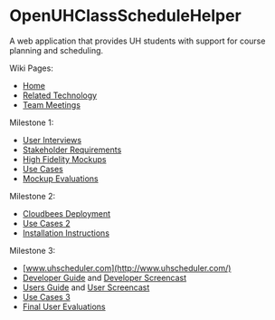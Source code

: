 OpenUHClassScheduleHelper
=========================

A web application that provides UH students with support for course planning and scheduling.

Wiki Pages:
 - [Home](https://github.com/OpenUHClassScheduleHelper/OpenUHClassScheduleHelper/wiki)
 - [Related Technology](https://github.com/OpenUHClassScheduleHelper/OpenUHClassScheduleHelper/wiki/Related-Technology)
 - [Team Meetings](https://github.com/OpenUHClassScheduleHelper/OpenUHClassScheduleHelper/wiki/Team-Meetings)

Milestone 1:
 - [User Interviews](https://github.com/OpenUHClassScheduleHelper/OpenUHClassScheduleHelper/wiki/User-Interviews)
 - [Stakeholder Requirements](https://github.com/OpenUHClassScheduleHelper/OpenUHClassScheduleHelper/wiki/Stakeholder-Requirements)
 - [High Fidelity Mockups](http://openuhclassschedulehelper.github.io/uimockup/)
 - [Use Cases](https://github.com/OpenUHClassScheduleHelper/OpenUHClassScheduleHelper/wiki/Use-Cases)
 - [Mockup Evaluations](https://github.com/OpenUHClassScheduleHelper/OpenUHClassScheduleHelper/wiki/Mockup-Evaluations)

Milestone 2:
 - [Cloudbees Deployment](http://www.uhscheduler.com/)
 - [Use Cases 2](https://github.com/OpenUHClassScheduleHelper/OpenUHClassScheduleHelper/wiki/Use-Cases-2.0)
 - [Installation Instructions](https://github.com/OpenUHClassScheduleHelper/OpenUHClassScheduleHelper/wiki/Installation-Instructions)

Milestone 3:
 - [www.uhscheduler.com](http://www.uhscheduler.com/)
 - [Developer Guide](https://github.com/OpenUHClassScheduleHelper/OpenUHClassScheduleHelper/wiki/Developer-Guide) and [Developer Screencast](http://youtu.be/ms1GNL_i7cw)
 - [Users Guide](https://github.com/OpenUHClassScheduleHelper/OpenUHClassScheduleHelper/wiki/User-Guide) and [User Screencast]()
 - [Use Cases 3](https://github.com/OpenUHClassScheduleHelper/OpenUHClassScheduleHelper/wiki/Use-Cases-3.0)
 - [Final User Evaluations](https://github.com/OpenUHClassScheduleHelper/OpenUHClassScheduleHelper/wiki/Final-User-Evaluations)
